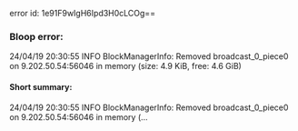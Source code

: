 error id: 1e91F9wIgH6Ipd3H0cLCOg==
### Bloop error:

24/04/19 20:30:55 INFO BlockManagerInfo: Removed broadcast_0_piece0 on 9.202.50.54:56046 in memory (size: 4.9 KiB, free: 4.6 GiB)
#### Short summary: 

24/04/19 20:30:55 INFO BlockManagerInfo: Removed broadcast_0_piece0 on 9.202.50.54:56046 in memory (...
